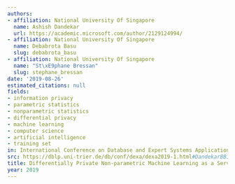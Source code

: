 ```yaml
---
authors:
- affiliation: National University Of Singapore
  name: Ashish Dandekar
  url: https://academic.microsoft.com/author/2129124994/
- affiliation: National University Of Singapore
  name: Debabrota Basu
  slug: debabrota_basu
- affiliation: National University Of Singapore
  name: "St\xE9phane Bressan"
  slug: stephane_bressan
date: '2019-08-26'
estimated_citations: null
fields:
- information privacy
- parametric statistics
- nonparametric statistics
- differential privacy
- machine learning
- computer science
- artificial intelligence
- training set
in: International Conference on Database and Expert Systems Applications
src: https://dblp.uni-trier.de/db/conf/dexa/dexa2019-1.html#DandekarBB19
title: Differentially Private Non-parametric Machine Learning as a Service
year: 2019
---
```

